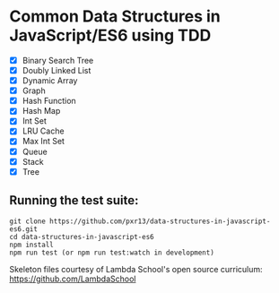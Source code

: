 # Common Data Structures in JavaScript/ES6 using TDD

- [x] Binary Search Tree
- [x] Doubly Linked List
- [x] Dynamic Array
- [x] Graph
- [x] Hash Function
- [x] Hash Map
- [x] Int Set
- [x] LRU Cache
- [x] Max Int Set
- [x] Queue
- [x] Stack
- [x] Tree

## Running the test suite:

```
git clone https://github.com/pxr13/data-structures-in-javascript-es6.git
cd data-structures-in-javascript-es6
npm install
npm run test (or npm run test:watch in development)
```

Skeleton files courtesy of Lambda School's open source curriculum: https://github.com/LambdaSchool
